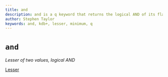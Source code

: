 ```yaml
---
title: and
description: and is a q keyword that returns the logical AND of its flag arguments
author: Stephen Taylor
keywords: and, kdb+, lesser, minimum, q
---
```


# `and`


_Lesser of two values, logical AND_

<i class="far fa-hand-point-right"></i> 
[Lesser](lesser.md)


